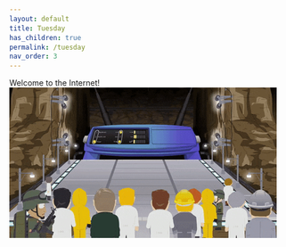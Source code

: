 ```yaml
---
layout: default
title: Tuesday
has_children: true
permalink: /tuesday
nav_order: 3
---
```

Welcome to the Internet! 
![](https://github.com/HCDigitalScholarship/summer-django/raw/master/internet.gif)
